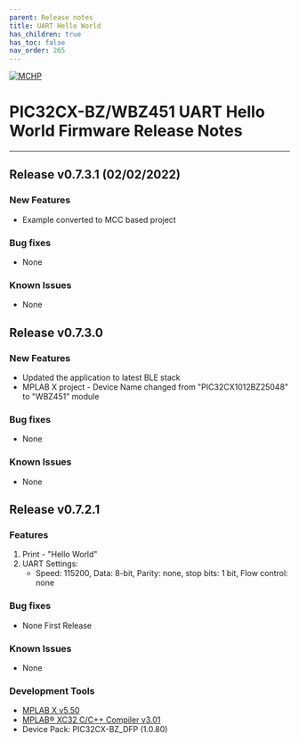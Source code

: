 ```yaml
---
parent: Release notes
title: UART Hello World
has_children: true
has_toc: false
nav_order: 265
---
```


[![MCHP](https://www.microchip.com/ResourcePackages/Microchip/assets/dist/images/logo.png)](https://www.microchip.com)
# PIC32CX-BZ/WBZ451 UART Hello World Firmware Release Notes
____

## **Release v0.7.3.1** (02/02/2022)

### New Features
+ Example converted to MCC based project

### Bug fixes
- None

### Known Issues
- None

## Release v0.7.3.0

### New Features
+ Updated the application to latest BLE stack
+ MPLAB X project - Device Name changed from "PIC32CX1012BZ25048"  to "WBZ451" module

### Bug fixes
- None

### Known Issues
- None

## Release v0.7.2.1

### Features
1. Print - "Hello World"
2. UART Settings:
   - Speed: 115200, Data: 8-bit, Parity: none, stop bits: 1 bit, Flow control: none


### Bug fixes
- None First Release

### Known Issues
- None

### Development Tools
- [MPLAB X v5.50](https://www.microchip.com/en-us/development-tools-tools-and-software/mplab-ecosystem-downloads-archive)
- [MPLAB® XC32 C/C++ Compiler v3.01](https://www.microchip.com/en-us/development-tools-tools-and-software/mplab-xc-compilers#tabs) 
- Device Pack: PIC32CX-BZ_DFP (1.0.80)
